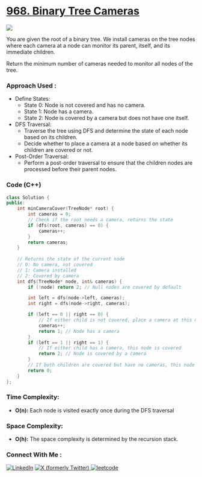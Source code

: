 # [968. Binary Tree Cameras](https://leetcode.com/problems/binary-tree-cameras/description/)

![](https://badgen.net/badge/Level/Hard/red)

You are given the root of a binary tree. We install cameras on the tree nodes where each camera at a node can monitor its parent, itself, and its immediate children.

Return the minimum number of cameras needed to monitor all nodes of the tree.

### Approach Used :

-   Define States:
    -   State 0: Node is not covered and has no camera.
    -   State 1: Node has a camera.
    -   State 2: Node is covered by a camera but does not have one itself.
-   DFS Traversal:
    -   Traverse the tree using DFS and determine the state of each node based on its children.
    -   Decide whether to place a camera at a node based on whether its children are covered or not.
-   Post-Order Traversal:
    -   Perform a post-order traversal to ensure that the children nodes are processed before their parent nodes.

### Code (C++)

```cpp
class Solution {
public:
    int minCameraCover(TreeNode* root) {
        int cameras = 0;
        // Check if the root needs a camera, returns the state
        if (dfs(root, cameras) == 0) {
            cameras++;
        }
        return cameras;
    }
    
    // Returns the state of the current node
    // 0: No camera, not covered
    // 1: Camera installed
    // 2: Covered by camera
    int dfs(TreeNode* node, int& cameras) {
        if (!node) return 2; // Null nodes are covered by default

        int left = dfs(node->left, cameras);
        int right = dfs(node->right, cameras);

        if (left == 0 || right == 0) {
            // If either child is not covered, place a camera at this node
            cameras++;
            return 1; // Node has a camera
        }
        if (left == 1 || right == 1) {
            // If either child has a camera, this node is covered
            return 2; // Node is covered by a camera
        }
        // If both children are covered but have no cameras, this node is not covered
        return 0;
    }
};

```

### Time Complexity:
- **O(n):** Each node is visited exactly once during the DFS traversal

### Space Complexity:
- **O(h):** The space complexity is determined by the recursion stack.


### Connect With Me : 

<a href="https://www.linkedin.com/in/shivam-ray-b4306524a/" target="_blank"><img src="https://img.shields.io/badge/LinkedIn-0077B5?style=for-the-badge&logo=linkedin&logoColor=white" alt="LinkedIn"></a>
<a href="https://x.com/rai_shivam11/" target="_blank"><img src="https://img.shields.io/badge/Twitter-1DA1F2?style=for-the-badge&logo=twitter&logoColor=white" alt="X (formerly Twitter)">
</a>
<a href="https://leetcode.com/u/shrunited0702/" target="_blank"><img src="https://img.shields.io/badge/LeetCode-000000?style=for-the-badge&logo=LeetCode&logoColor=#d16c06" alt="leetcode">
</a>